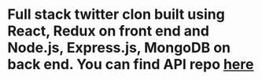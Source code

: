 # Full stack twitter clon built using React, Redux on front end and  Node.js, Express.js, MongoDB on back end. You can find API repo [here](https://github.com/Vincent-Vais/Warbler-server) 

